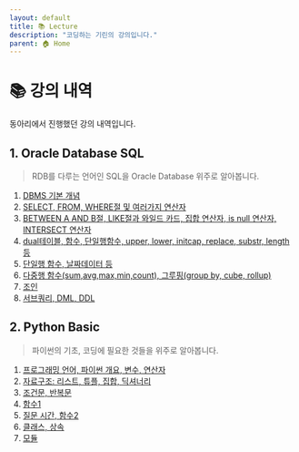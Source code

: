 ```yaml
---
layout: default
title: 📚 Lecture
description: "코딩하는 기린의 강의입니다."
parent: 🏠 Home
---
```


# 📚 강의 내역
동아리에서 진행했던 강의 내역입니다.

## 1. Oracle Database SQL
> RDB를 다루는 언어인 SQL을 Oracle Database 위주로 알아봅니다.
1. [DBMS 기본 개념](https://youtu.be/VdRDkmWAqIs)
2. [SELECT, FROM, WHERE절 및 여러가지 연산자](https://youtu.be/KU5UIxwoVDM)
3. [BETWEEN A AND B절, LIKE절과 와일드 카드, 집합 연산자, is null 연산자, INTERSECT 연산자](https://youtu.be/9bWTaqNoiyE)
4. [dual테이블, 함수, 단일행함수, upper, lower, initcap, replace, substr, length 등](https://youtu.be/CKQLjdCWkcg)
5. [단일행 함수, 날짜데이터 등](https://youtu.be/BRq4qnxVUus)
6. [다중행 함수(sum,avg,max,min,count), 그루핑(group by, cube, rollup)](https://youtu.be/jtMAXgI6lD8)
7. [조인](https://youtu.be/0N-teAGs7ws)
8. [서브쿼리, DML, DDL](https://youtu.be/kYH3H9bRUsg)

## 2. Python Basic
> 파이썬의 기초, 코딩에 필요한 것들을 위주로 알아봅니다.
1. [프로그래밍 언어, 파이썬 개요, 변수, 연산자](https://youtu.be/mRayT_sftrs)
2. [자료구조: 리스트, 튜플, 집합, 딕셔너리](https://youtu.be/01nMP9wrCZE)
3. [조건문, 반복문](https://youtu.be/nDxAYHrwgro)
4. [함수1](https://youtu.be/tDn4fVZRqUU)
5. [질문 시간, 함수2](https://youtu.be/OjEgc6Zv4w0)
6. [클래스, 상속](https://youtu.be/iSibumOrwF8)
7. [모듈](https://youtu.be/fZGTIV3zXVY)
